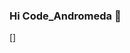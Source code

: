 ### Hi Code_Andromeda 👋
[<img scr=[![brillo.md.jpg](https://s3.gifyu.com/images/brillo.md.jpg)](https://gifyu.com/image/tODo)>]
